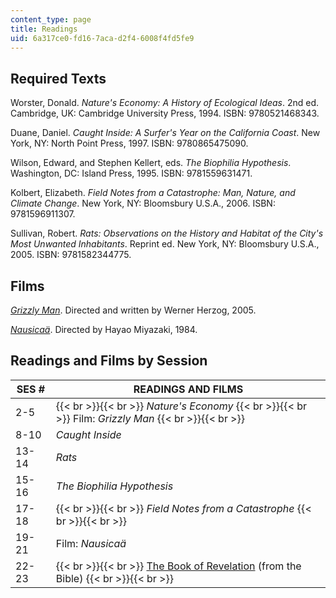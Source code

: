 ```yaml
---
content_type: page
title: Readings
uid: 6a317ce0-fd16-7aca-d2f4-6008f4fd5fe9
---
```


Required Texts
--------------

Worster, Donald. _Nature's Economy: A History of Ecological Ideas_. 2nd ed. Cambridge, UK: Cambridge University Press, 1994. ISBN: 9780521468343.

Duane, Daniel. _Caught Inside: A Surfer's Year on the California Coast_. New York, NY: North Point Press, 1997. ISBN: 9780865475090.

Wilson, Edward, and Stephen Kellert, eds. _The Biophilia Hypothesis_. Washington, DC: Island Press, 1995. ISBN: 9781559631471.

Kolbert, Elizabeth. _Field Notes from a Catastrophe: Man, Nature, and Climate Change_. New York, NY: Bloomsbury U.S.A., 2006. ISBN: 9781596911307.

Sullivan, Robert. _Rats: Observations on the History and Habitat of the City's Most Unwanted Inhabitants_. Reprint ed. New York, NY: Bloomsbury U.S.A., 2005. ISBN: 9781582344775.

Films
-----

_[Grizzly Man](http://www.imdb.com/title/tt0427312/)_. Directed and written by Werner Herzog, 2005.

_[Nausicaä](http://www.imdb.com/title/tt0087544/)_. Directed by Hayao Miyazaki, 1984.

Readings and Films by Session
-----------------------------

| SES # | READINGS AND FILMS |
| --- | --- |
| 2-5 |  {{< br >}}{{< br >}} _Nature's Economy_ {{< br >}}{{< br >}} Film: _Grizzly Man_ {{< br >}}{{< br >}}  |
| 8-10 | _Caught Inside_ |
| 13-14 | _Rats_ |
| 15-16 | _The Biophilia Hypothesis_ |
| 17-18 |  {{< br >}}{{< br >}} _Field Notes from a Catastrophe_ {{< br >}}{{< br >}}  |
| 19-21 | Film: _Nausicaä_ |
| 22-23 |  {{< br >}}{{< br >}} [The Book of Revelation](http://www.gutenberg.org/etext/8066) (from the Bible) {{< br >}}{{< br >}}